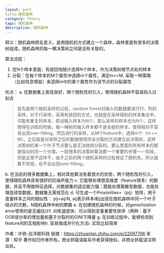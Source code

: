 ```yaml
---
layout: post
title:随机森林
category: Theory
tags: 随机森林
description: 随机森林
---
```


释义：随机森林顾名思义，是用随机的方式建立一个森林，森林里面有很多的决策树组成，随机森林的每一棵决策树之间是没有关联的。


算法流程：
1. 在N个样本里面，有放回地随计选择N个样本，作为决策树根节点处的样本
2. 分裂：在每个样本的M个属性中选择m个属性，满足m<<M, 采取一种策略（比如信息增益）来选择m中的某个属性作为该节点的分裂属性


优点：
a. 在数据集上表现良好，两个随机性的引入，使得随机森林不容易陷入过拟合
>首先是两个随机采样的过程，random forest对输入的数据要进行行、列的采样。对于行采样，采用有放回的方式，也就是在采样得到的样本集合中，可能有重复的样本。假设输入样本为N个，那么采样的样本也为N个。这样使得在训练的时候，每一棵树的输入样本都不是全部的样本，使得相对不容易出现over-fitting。然后进行列采样，从M个feature中，选择m个（m << M）。之后就是对采样之后的数据使用完全分裂的方式建立出决策树，这样决策树的某一个叶子节点要么是无法继续分裂的，要么里面的所有样本的都是指向的同一个分类。一般很多的决策树算法都一个重要的步骤——剪枝，但是这里不这样干，由于之前的两个随机采样的过程保证了随机性，所以就算不剪枝，也不会出现over-fitting。

b. 在当前的很多数据集上，相对其他算法有着很大的优势，两个随机性的引入，使得随机森林具有很好的抗噪声能力
c. 它能够处理很高维度（feature很多）的数据，并且不用做特征选择，对数据集的适应能力强：既能处理离散型数据，也能处理连续型数据，数据集无需规范化
d. 可生成一个Proximities=（pij）矩阵，用于度量样本之间的相似性： pij=aij/N, aij表示样本i和j出现在随机森林中同一个叶子结点的次数，N随机森林中树的颗数
e. 在创建随机森林的时候，对generlization error使用的是无偏估计f. 训练速度快，可以得到变量重要性排序（两种：基于OOB误分率的增加量和基于分裂时的GINI下降量
g. 在训练过程中，能够检测到feature间的互相影响h. 容易做成并行化方法i. 实现比较简单

作者：许铁-巡洋舰科技
链接：https://zhuanlan.zhihu.com/p/22097796
来源：知乎
著作权归作者所有。商业转载请联系作者获得授权，非商业转载请注明出处。
